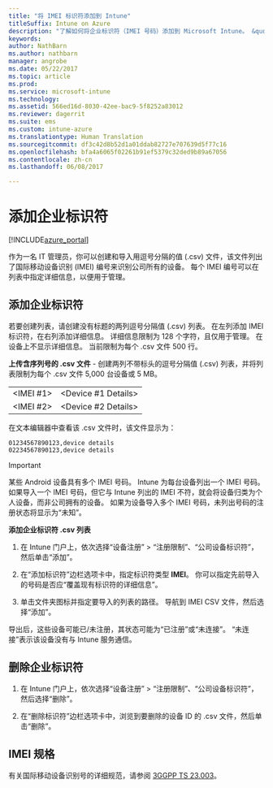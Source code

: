```yaml
---
title: "将 IMEI 标识符添加到 Intune"
titleSuffix: Intune on Azure
description: "了解如何将企业标识符（IMEI 号码）添加到 Microsoft Intune。 &quot;"
keywords: 
author: NathBarn
ms.author: nathbarn
manager: angrobe
ms.date: 05/22/2017
ms.topic: article
ms.prod: 
ms.service: microsoft-intune
ms.technology: 
ms.assetid: 566ed16d-8030-42ee-bac9-5f8252a83012
ms.reviewer: dagerrit
ms.suite: ems
ms.custom: intune-azure
ms.translationtype: Human Translation
ms.sourcegitcommit: df3c42d8b52d1a01ddab82727e707639d5f77c16
ms.openlocfilehash: bfa4a6065f02261b91ef5379c32ded9b89a67056
ms.contentlocale: zh-cn
ms.lasthandoff: 06/08/2017

---
```


# <a name="add-corporate-identifiers"></a>添加企业标识符

[!INCLUDE[azure_portal](./includes/azure_portal.md)]

作为一名 IT 管理员，你可以创建和导入用逗号分隔的值 (.csv) 文件，该文件列出了国际移动设备识别 (IMEI) 编号来识别公司所有的设备。 每个 IMEI 编号可以在列表中指定详细信息，以便用于管理。

<!-- When you upload serial numbers for company-owned iOS devices, they must be paired with a corporate enrollment profile. Devices must then be enrolled using either Apple’s device enrollment program (DEP) or Apple Configurator to have them appear as company-owned. -->

## <a name="add-corporate-identifiers"></a>添加企业标识符
若要创建列表，请创建没有标题的两列逗号分隔值 (.csv) 列表。 在左列添加 IMEI 标识符，在右列添加详细信息。 详细信息限制为 128 个字符，且仅用于管理。 在设备上不显示详细信息。 当前限制为每个 .csv 文件 500 行。

**上传含序列号的 .csv 文件** - 创建两列不带标头的逗号分隔值 (.csv) 列表，并将列表限制为每个 .csv 文件 5,000 台设备或 5 MB。

|||
|-|-|
|&lt;IMEI #1&gt;|&lt;Device #1 Details&gt;|
|&lt;IMEI #2&gt;|&lt;Device #2 Details&gt;|

在文本编辑器中查看该 .csv 文件时，该文件显示为：

```
01234567890123,device details
02234567890123,device details
```


> [!IMPORTANT]
> 某些 Android 设备具有多个 IMEI 号码。 Intune 为每台设备列出一个 IMEI 号码。 如果导入一个 IMEI 号码，但它与 Intune 列出的 IMEI 不符，就会将设备归类为个人设备，而非公司拥有的设备。 如果为设备导入多个 IMEI 号码，未列出号码的注册状态将显示为“未知”。

**添加企业标识符 .csv 列表**

1. 在 Intune 门户上，依次选择“设备注册” > “注册限制”、“公司设备标识符”，然后单击“添加”。

2. 在“添加标识符”边栏选项卡中，指定标识符类型 **IMEI**。 你可以指定先前导入的号码是否应“覆盖现有标识符的详细信息”。  

3. 单击文件夹图标并指定要导入的列表的路径。 导航到 IMEI CSV 文件，然后选择“添加”。

导出后，这些设备可能已/未注册，其状态可能为“已注册”或“未连接”。 “未连接”表示该设备没有与 Intune 服务通信。

## <a name="delete--corporate-identifiers"></a>删除企业标识符

1. 在 Intune 门户上，依次选择“设备注册” > “注册限制”、“公司设备标识符”，然后选择“删除”。

3. 在“删除标识符”边栏选项卡中，浏览到要删除的设备 ID 的 .csv 文件，然后单击“删除”。

## <a name="imei-specifications"></a>IMEI 规格
有关国际移动设备识别号的详细规范，请参阅 [3GGPP TS 23.003](https://portal.3gpp.org/desktopmodules/Specifications/SpecificationDetails.aspx?specificationId=729)。

